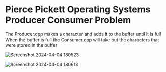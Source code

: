 <h1>Pierce Pickett Operating Systems Producer Consumer Problem</h1>
<bl>
The Producer.cpp makes a character and adds it to the buffer until it is full 
  <br>
When the buffer is full the Consumer.cpp will take out the characters that were stored in the buffer
    <br>
  
![Screenshot 2024-04-04 180523](https://github.com/AlwaysWorkingNeverOver/OS/assets/115910495/6840694a-5cfd-486b-9952-6ffbc48ee6ff)

![Screenshot 2024-04-04 180613](https://github.com/AlwaysWorkingNeverOver/OS/assets/115910495/606b9724-ac8c-4cf3-94e1-36bc3572f4d4)

